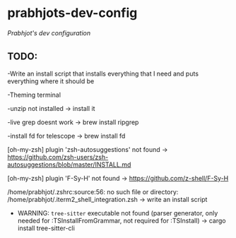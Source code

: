<h1>prabhjots-dev-config</h1>
<h6>Prabhjot's dev configuration</h6> 

<h2>TODO:</h2>

-Write an install script that installs everything that I need and puts everything where it should be

-Theming terminal

-unzip not installed -> install it

-live grep doesnt work -> brew install ripgrep

-install fd for telescope -> brew install fd

[oh-my-zsh] plugin 'zsh-autosuggestions' not found -> https://github.com/zsh-users/zsh-autosuggestions/blob/master/INSTALL.md

[oh-my-zsh] plugin 'F-Sy-H' not found -> https://github.com/z-shell/F-Sy-H

/home/prabhjot/.zshrc:source:56: no such file or directory: /home/prabhjot/.iterm2_shell_integration.zsh -> write an install script

- WARNING: `tree-sitter` executable not found (parser generator, only needed for :TSInstallFromGrammar, not required for :TSInstall) -> cargo install tree-sitter-cli
